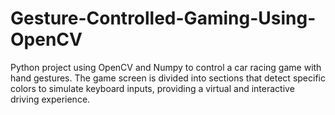 # Gesture-Controlled-Gaming-Using-OpenCV
Python project using OpenCV and Numpy to control a car racing game with hand gestures. The game screen is divided into sections that detect specific colors to simulate keyboard inputs, providing a virtual and interactive driving experience.
